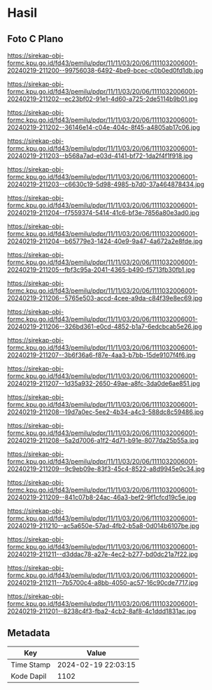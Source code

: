 # Hasil

## Foto C Plano

https://sirekap-obj-formc.kpu.go.id/fd43/pemilu/pdpr/11/11/03/20/06/1111032006001-20240219-211200--99756038-6492-4be9-bcec-c0b0ed0fd1db.jpg

https://sirekap-obj-formc.kpu.go.id/fd43/pemilu/pdpr/11/11/03/20/06/1111032006001-20240219-211202--ec23bf02-91e1-4d60-a725-2de5114b9b01.jpg

https://sirekap-obj-formc.kpu.go.id/fd43/pemilu/pdpr/11/11/03/20/06/1111032006001-20240219-211202--36146e14-c04e-404c-8f45-a4805ab17c06.jpg

https://sirekap-obj-formc.kpu.go.id/fd43/pemilu/pdpr/11/11/03/20/06/1111032006001-20240219-211203--b568a7ad-e03d-4141-bf72-1da2f4f1f918.jpg

https://sirekap-obj-formc.kpu.go.id/fd43/pemilu/pdpr/11/11/03/20/06/1111032006001-20240219-211203--c6630c19-5d98-4985-b7d0-37a464878434.jpg

https://sirekap-obj-formc.kpu.go.id/fd43/pemilu/pdpr/11/11/03/20/06/1111032006001-20240219-211204--f7559374-5414-41c6-bf3e-7856a80e3ad0.jpg

https://sirekap-obj-formc.kpu.go.id/fd43/pemilu/pdpr/11/11/03/20/06/1111032006001-20240219-211204--b65779e3-1424-40e9-9a47-4a672a2e8fde.jpg

https://sirekap-obj-formc.kpu.go.id/fd43/pemilu/pdpr/11/11/03/20/06/1111032006001-20240219-211205--fbf3c95a-2041-4365-b490-f5713fb30fb1.jpg

https://sirekap-obj-formc.kpu.go.id/fd43/pemilu/pdpr/11/11/03/20/06/1111032006001-20240219-211206--5765e503-accd-4cee-a9da-c84f39e8ec69.jpg

https://sirekap-obj-formc.kpu.go.id/fd43/pemilu/pdpr/11/11/03/20/06/1111032006001-20240219-211206--326bd361-e0cd-4852-b1a7-6edcbcab5e26.jpg

https://sirekap-obj-formc.kpu.go.id/fd43/pemilu/pdpr/11/11/03/20/06/1111032006001-20240219-211207--3b6f36a6-f87e-4aa3-b7bb-15de9107f4f6.jpg

https://sirekap-obj-formc.kpu.go.id/fd43/pemilu/pdpr/11/11/03/20/06/1111032006001-20240219-211207--1d35a932-2650-49ae-a8fc-3da0de6ae851.jpg

https://sirekap-obj-formc.kpu.go.id/fd43/pemilu/pdpr/11/11/03/20/06/1111032006001-20240219-211208--19d7a0ec-5ee2-4b34-a4c3-588dc8c59486.jpg

https://sirekap-obj-formc.kpu.go.id/fd43/pemilu/pdpr/11/11/03/20/06/1111032006001-20240219-211208--5a2d7006-a1f2-4d71-b91e-8077da25b55a.jpg

https://sirekap-obj-formc.kpu.go.id/fd43/pemilu/pdpr/11/11/03/20/06/1111032006001-20240219-211209--9c9eb09e-83f3-45c4-8522-a8d9945e0c34.jpg

https://sirekap-obj-formc.kpu.go.id/fd43/pemilu/pdpr/11/11/03/20/06/1111032006001-20240219-211209--841c07b8-24ac-46a3-bef2-9f1cfcd19c5e.jpg

https://sirekap-obj-formc.kpu.go.id/fd43/pemilu/pdpr/11/11/03/20/06/1111032006001-20240219-211210--ac5a650e-57ad-4fb2-b5a8-0d014b6107be.jpg

https://sirekap-obj-formc.kpu.go.id/fd43/pemilu/pdpr/11/11/03/20/06/1111032006001-20240219-211211--d3ddac78-a27e-4ec2-b277-bd0dc21a7f22.jpg

https://sirekap-obj-formc.kpu.go.id/fd43/pemilu/pdpr/11/11/03/20/06/1111032006001-20240219-211211--7b5700c4-a8bb-4050-ac57-16c90cde7717.jpg

https://sirekap-obj-formc.kpu.go.id/fd43/pemilu/pdpr/11/11/03/20/06/1111032006001-20240219-211201--8238c4f3-fba2-4cb2-8af8-4c1ddd1831ac.jpg


## Metadata

| Key        | Value               |
| ---------- | ------------------- |
| Time Stamp | 2024-02-19 22:03:15 |
| Kode Dapil | 1102                |



